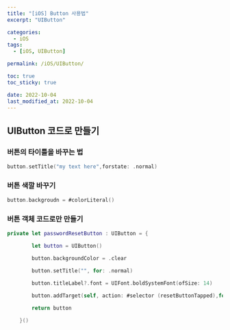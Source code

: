 ```yaml
---
title: "[iOS] Button 사용법"
excerpt: "UIButton"

categories:
  - iOS
tags:
  - [iOS, UIButton]

permalink: /iOS/UIButton/

toc: true
toc_sticky: true

date: 2022-10-04
last_modified_at: 2022-10-04
---
```


## UIButton 코드로 만들기
### 버튼의 타이틀을 바꾸는 법

```swift
button.setTitle("my text here",forstate: .normal)
```

### 버튼 색깔 바꾸기

```swift
button.backgroudn = #colorLiteral()
```

### 버튼 객체 코드로만 만들기
```swift
private let passwordResetButton : UIButton = {

        let button = UIButton()

        button.backgroundColor = .clear

        button.setTitle("", for: .normal)

        button.titleLabel?.font = UIFont.boldSystemFont(ofSize: 14)

        button.addTarget(self, action: #selector (resetButtonTapped),for: .touchUpInside)

        return button

    }()

```


